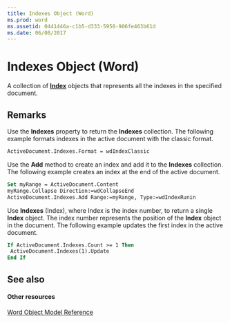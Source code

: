 ```yaml
---
title: Indexes Object (Word)
ms.prod: word
ms.assetid: 0441446a-c1b5-d333-5950-906fe463b61d
ms.date: 06/08/2017
---
```



# Indexes Object (Word)

A collection of  **[Index](Word.Index.md)** objects that represents all the indexes in the specified document.


## Remarks

Use the  **Indexes** property to return the **Indexes** collection. The following example formats indexes in the active document with the classic format.


```vb
ActiveDocument.Indexes.Format = wdIndexClassic
```

Use the  **Add** method to create an index and add it to the **Indexes** collection. The following example creates an index at the end of the active document.




```vb
Set myRange = ActiveDocument.Content 
myRange.Collapse Direction:=wdCollapseEnd 
ActiveDocument.Indexes.Add Range:=myRange, Type:=wdIndexRunin
```

Use  **Indexes** (Index), where Index is the index number, to return a single **Index** object. The index number represents the position of the **Index** object in the document. The following example updates the first index in the active document.




```vb
If ActiveDocument.Indexes.Count >= 1 Then 
 ActiveDocument.Indexes(1).Update 
End If
```


## See also


#### Other resources



[Word Object Model Reference](http://msdn.microsoft.com/library/be452561-b436-bb9b-6f94-3faa9a74a6fd%28Office.15%29.aspx)

